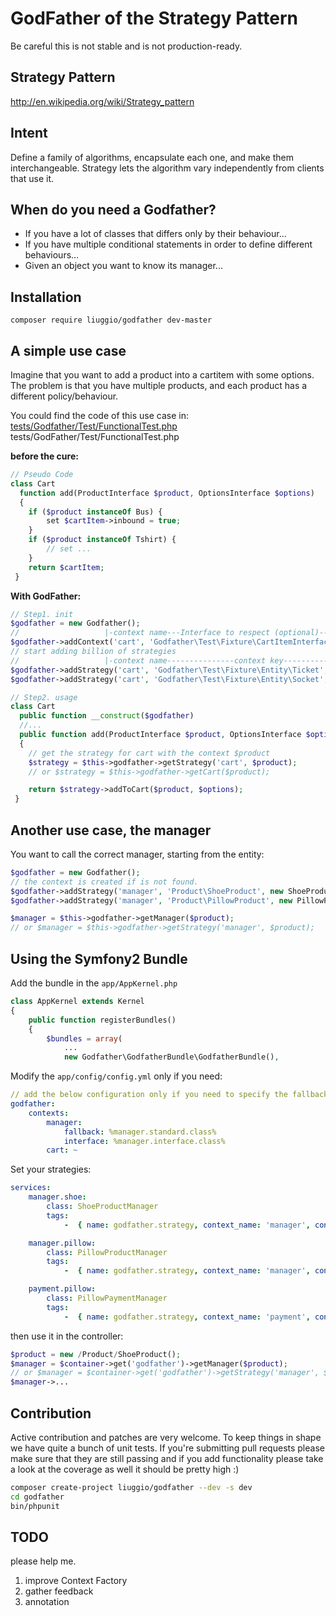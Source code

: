 GodFather of the Strategy Pattern
==========================================

Be careful this is not stable and is not production-ready.

## Strategy Pattern

http://en.wikipedia.org/wiki/Strategy_pattern

## Intent

Define a family of algorithms, encapsulate each one, and make them interchangeable.
Strategy lets the algorithm vary independently from clients that use it.

## When do you need a Godfather?

- If you have a lot of classes that differs only by their behaviour...
- If you have multiple conditional statements in order to define different behaviours...
- Given an object you want to know its manager...

## Installation

`composer require liuggio/godfather dev-master`

## A simple use case

Imagine that you want to add a product into a cartitem with some options.
The problem is that you have multiple products, and each product has a different policy/behaviour.

You could find the code of this use case in: [tests/Godfather/Test/FunctionalTest.php](https://github.com/liuggio/godfather/blob/master/tests/Godfather/Test/FunctionalTest.php)                                                                                                                                                                                                                      tests/GodFather/Test/FunctionalTest.php

**before the cure:**

```php
// Pseudo Code
class Cart
  function add(ProductInterface $product, OptionsInterface $options)
  {
    if ($product instanceOf Bus) {
        set $cartItem->inbound = true;
    }
    if ($product instanceOf Tshirt) {
        // set ...
    }
    return $cartItem;
 }
```

**With GodFather:**

```php
// Step1. init
$godfather = new Godfather();
//                   |-context name---Interface to respect (optional)----Fallback Strategy-(optional)-|
$godfather->addContext('cart', 'Godfather\Test\Fixture\CartItemInterface', new StandardCartItem());
// start adding billion of strategies
//                   |-context name---------------context key----------------Strategy-------|
$godfather->addStrategy('cart', 'Godfather\Test\Fixture\Entity\Ticket', new TicketCartItem());
$godfather->addStrategy('cart', 'Godfather\Test\Fixture\Entity\Socket', new SocketCartItem());

// Step2. usage
class Cart
  public function __construct($godfather)
  //...
  public function add(ProductInterface $product, OptionsInterface $options)
  {
    // get the strategy for cart with the context $product
    $strategy = $this->godfather->getStrategy('cart', $product);
    // or $strategy = $this->godfather->getCart($product);

    return $strategy->addToCart($product, $options);
 }
```

## Another use case, the manager

You want to call the correct manager, starting from the entity:
```php
$godfather = new Godfather();
// the context is created if is not found.
$godfather->addStrategy('manager', 'Product\ShoeProduct', new ShoeProductManager());
$godfather->addStrategy('manager', 'Product\PillowProduct', new PillowProductManager());

$manager = $this->godfather->getManager($product);
// or $manager = $this->godfather->getStrategy('manager', $product);
```
## Using the Symfony2 Bundle

Add the bundle in the `app/AppKernel.php`
```php
class AppKernel extends Kernel
{
    public function registerBundles()
    {
        $bundles = array(
            ...
            new Godfather\GodfatherBundle\GodfatherBundle(),
```
Modify the `app/config/config.yml` only if you need:
```yml
// add the below configuration only if you need to specify the fallback or the interface.
godfather:
    contexts:
        manager:
            fallback: %manager.standard.class%
            interface: %manager.interface.class%
        cart: ~
```

Set your strategies:
```yml
services:
    manager.shoe:
        class: ShoeProductManager
        tags:
            -  { name: godfather.strategy, context_name: 'manager', context_key: %product.show.class% }

    manager.pillow:
        class: PillowProductManager
        tags:
            -  { name: godfather.strategy, context_name: 'manager', context_key: %product.pillow.class% }

    payment.pillow:
        class: PillowPaymentManager
        tags:
            -  { name: godfather.strategy, context_name: 'payment', context_key: %payment.pillow.class% }
```

then use it in the controller:
```php
$product = new /Product/ShoeProduct();
$manager = $container->get('godfather')->getManager($product);
// or $manager = $container->get('godfather')->getStrategy('manager', $product);
$manager->...
```

## Contribution

Active contribution and patches are very welcome.
To keep things in shape we have quite a bunch of unit tests. If you're submitting pull requests please
make sure that they are still passing and if you add functionality please
take a look at the coverage as well it should be pretty high :)

```bash
composer create-project liuggio/godfather --dev -s dev
cd godfather
bin/phpunit
```

## TODO

please help me.

1. improve Context Factory
2. gather feedback
3. annotation
